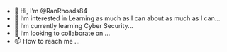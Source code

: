 - 👋 Hi, I’m @RanRhoads84
- 👀 I’m interested in Learning as much as I can about as much as I can...
- 🌱 I’m currently learning Cyber Security...
- 💞️ I’m looking to collaborate on ...
- 📫 How to reach me ...

<!---
RanRhoads84/RanRhoads84 is a ✨ special ✨ repository because its `README.md` (this file) appears on your GitHub profile.
You can click the Preview link to take a look at your changes.
--->
